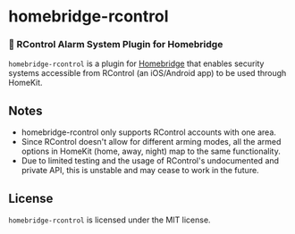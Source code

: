 # homebridge-rcontrol
### 🚨 RControl Alarm System Plugin for Homebridge

`homebridge-rcontrol` is a plugin for [Homebridge](https://homebridge.io/) that enables security systems accessible from RControl (an iOS/Android app) to be used through HomeKit.

## Notes
- homebridge-rcontrol only supports RControl accounts with one area.
- Since RControl doesn't allow for different arming modes, all the armed options in HomeKit (home, away, night) map to the same functionality.
- Due to limited testing and the usage of RControl's undocumented and private API, this is unstable and may cease to work in the future. 

## License
`homebridge-rcontrol` is licensed under the MIT license.
